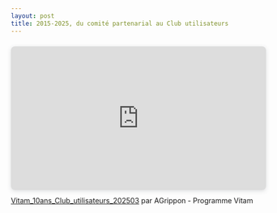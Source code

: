 ```yaml
---
layout: post
title: 2015-2025, du comité partenarial au Club utilisateurs
---
```


<div style="position: relative; width: 100%; height: 0; padding-top: 56.2500%;
 padding-bottom: 0; box-shadow: 0 2px 8px 0 rgba(63,69,81,0.16); margin-top: 1.6em; margin-bottom: 0.9em; overflow: hidden;
 border-radius: 8px; will-change: transform;">
  <iframe loading="lazy" style="position: absolute; width: 100%; height: 100%; top: 0; left: 0; border: none; padding: 0;margin: 0;"
    src="https://www.canva.com/design/DAGhzRIWaDM/OcXvbsYoUudxkhZALC1NxA/watch?embed" allowfullscreen="allowfullscreen" allow="fullscreen">
  </iframe>
</div>
<a href="https:&#x2F;&#x2F;www.canva.com&#x2F;design&#x2F;DAGhzRIWaDM&#x2F;OcXvbsYoUudxkhZALC1NxA&#x2F;watch?utm_content=DAGhzRIWaDM&amp;utm_campaign=designshare&amp;utm_medium=embeds&amp;utm_source=link" target="_blank" rel="noopener">Vitam_10ans_Club_utilisateurs_202503</a> par AGrippon - Programme Vitam
